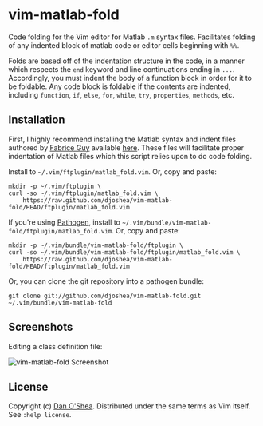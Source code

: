 vim-matlab-fold
============

Code folding for the Vim editor for Matlab `.m` syntax files. Facilitates folding
of any indented block of matlab code or editor cells beginning with `%%`.

Folds are based off of the indentation structure in the code, in a manner which 
respects the `end` keyword and line continuations ending in `...`. Accordingly,
you must indent the body of a function block in order for it to be foldable. Any 
code block is foldable if the contents are indented, including `function`, 
`if`, `else`, `for`, `while`, `try`, `properties`, `methods`, etc.

Installation
------------

First, I highly recommend installing the Matlab syntax and indent files authored
by [Fabrice Guy](http://www.vim.org/account/profile.php?user_id=15324) available 
[here](http://www.vim.org/scripts/script.php?script_id=2407).
These files will facilitate proper indentation of Matlab files which this script
relies upon to do code folding.

Install to `~/.vim/ftplugin/matlab_fold.vim`. Or, copy and paste:

    mkdir -p ~/.vim/ftplugin \ 
    curl -so ~/.vim/ftplugin/matlab_fold.vim \
        https://raw.github.com/djoshea/vim-matlab-fold/HEAD/ftplugin/matlab_fold.vim

If you're using [Pathogen](http://github.com/tpope/vim-pathogen), install to `~/.vim/bundle/vim-matlab-fold/ftplugin/matlab_fold.vim`.
Or, copy and paste:

    mkdir -p ~/.vim/bundle/vim-matlab-fold/ftplugin \ 
    curl -so ~/.vim/bundle/vim-matlab-fold/ftplugin/matlab_fold.vim \
        https://raw.github.com/djoshea/vim-matlab-fold/HEAD/ftplugin/matlab_fold.vim

Or, you can clone the git repository into a pathogen bundle:

    git clone git://github.com/djoshea/vim-matlab-fold.git ~/.vim/bundle/vim-matlab-fold

Screenshots
-------

Editing a class definition file:

![vim-matlab-fold Screenshot](http://cloud.github.com/downloads/djoshea/vim-matlab-fold/vim-matlab-fold.png "vim-matlab-fold Screenshot")

License
-------

Copyright (c) [Dan O'Shea](http://djoshea.com).  Distributed under the same terms as Vim itself.
See `:help license`.

